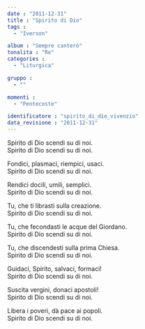 ```yaml
---
date : "2011-12-31"
title : "Spirito di Dio"
tags : 
  - "Iverson"

album : "Sempre canterò"
tonalita : "Re"
categories : 
  - "Liturgica"

gruppo : 
  - ""

momenti : 
  - "Pentecoste"

identificatore : "spirito_di_dio_vivenzio"
data_revisione : "2011-12-31"
---
```

  
  
  
Spirito di Dio scendi su di noi.   
Spirito di Dio scendi su di noi.   
  
  
  
Fondici, plasmaci, riempici, usaci.  
Spirito di Dio scendi su di noi.   
  
  
  
  
Rendici docili, umili, semplici.  
Spirito di Dio scendi su di noi.  
  
  
  
Tu, che ti librasti sulla creazione.  
Spirito di Dio scendi su di noi.  
  
  
  
Tu, che fecondasti le acque del Giordano.  
Spirito di Dio scendi su di noi.  
  
  
  
Tu, che discendesti sulla prima Chiesa.  
Spirito di Dio scendi su di noi.  
  
  
  
Guidaci, Spirito, salvaci, formaci!  
Spirito di Dio scendi su di noi.  
  
  
  
Suscita vergini, donaci apostoli!  
Spirito di Dio scendi su di noi.  
  
  
  
Libera i poveri, dà pace ai popoli.  
Spirito di Dio scendi su di noi.  
  
  
  
